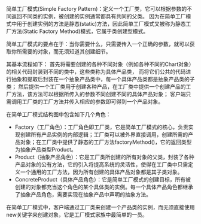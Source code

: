 简单工厂模式(Simple Factory Pattern)：定义一个工厂类，它可以根据参数的不同返回不同类的实例，被创建的实例通常都具有共同的父类。
因为在简单工厂模式中用于创建实例的方法是静态(static)方法，因此简单工厂模式又被称为静态工厂方法(Static Factory Method)模式，它属于类创建型模式。

简单工厂模式的要点在于：当你需要什么，只需要传入一个正确的参数，就可以获取你所需要的对象，而无须知道其创建细节。

其基本流程如下：
首先将需要创建的各种不同对象（例如各种不同的Chart对象）的相关代码封装到不同的类中，这些类称为具体产品类，
而将它们公共的代码进行抽象和提取后封装在一个抽象产品类中，每一个具体产品类都是抽象产品类的子类；
然后提供一个工厂类用于创建各种产品，在工厂类中提供一个创建产品的工厂方法，该方法可以根据所传入的参数不同创建不同的具体产品对象；
客户端只需调用工厂类的工厂方法并传入相应的参数即可得到一个产品对象。

在简单工厂模式结构图中包含如下几个角色：

- Factory（工厂角色）：工厂角色即工厂类，它是简单工厂模式的核心，负责实现创建所有产品实例的内部逻辑；工厂类可以被外界直接调用，创建所需的产品对象；在工厂类中提供了静态的工厂方法factoryMethod()，它的返回类型为抽象产品类型Product。
- Product（抽象产品角色）：它是工厂类所创建的所有对象的父类，封装了各种产品对象的公有方法，它的引入将提高系统的灵活性，使得在工厂类中只需定义一个通用的工厂方法，因为所有创建的具体产品对象都是其子类对象。
- ConcreteProduct（具体产品角色）：它是简单工厂模式的创建目标，所有被创建的对象都充当这个角色的某个具体类的实例。每一个具体产品角色都继承了抽象产品角色，需要实现在抽象产品中声明的抽象方法。

在简单工厂模式中，客户端通过工厂类来创建一个产品类的实例，而无须直接使用new关键字来创建对象，它是工厂模式家族中最简单的一员。
